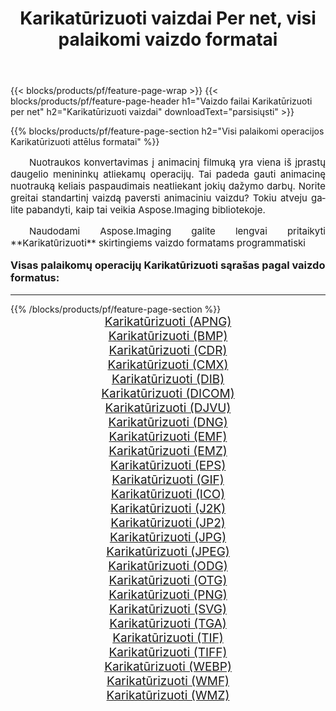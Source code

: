 ﻿---
title: Karikatūrizuoti vaizdai Per net, visi palaikomi vaizdo formatai 
weight: 3920
url: /lt/net/cartoonify/ 
lang: lt
langdirlevel: 2
locales: zh-hans,ja,it,ru,de,es,fr,nl,id,lt,pl,pt,vi,tr,ko,zh-hant,ar,hi,th,sv,cs,uk,he
description: Naudodami Aspose.Imaging galite lengvai sukurti Karikatūrizuoti vaizdus per net
---

{{< blocks/products/pf/feature-page-wrap >}}
{{< blocks/products/pf/feature-page-header h1="Vaizdo failai Karikatūrizuoti per net" h2="Karikatūrizuoti vaizdai" downloadText="parsisiųsti" >}}


{{% blocks/products/pf/feature-page-section  h2="Visi palaikomi operacijos Karikatūrizuoti attēlus formatai" %}}
<p align="justify" style="text-indent:2em;font-size:15px;">
Nuotraukos konvertavimas į animacinį filmuką yra viena iš įprastų daugelio menininkų atliekamų operacijų. Tai padeda gauti animacinę nuotrauką keliais paspaudimais neatliekant jokių dažymo darbų. Norite greitai standartinį vaizdą paversti animaciniu vaizdu? Tokiu atveju galite pabandyti, kaip tai veikia Aspose.Imaging bibliotekoje.
</p>
<p align="justify" style="text-indent:2em;font-size:15px;">
Naudodami Aspose.Imaging galite lengvai pritaikyti **Karikatūrizuoti** skirtingiems vaizdo formatams programmatiski
</p>
<h3 style="margin-top:16px;">
Visas palaikomų operacijų Karikatūrizuoti sąrašas pagal vaizdo formatus:
</h3>
<hr/>
{{% /blocks/products/pf/feature-page-section %}}
<div class="container-fluid productfamilypage bg-gray">
    <div class="convertypes bg-gray agp-content section">
        <div class="container">
		<div class="row other-converters" style="gap: 10px;font-size: 19px;text-align:center;">
		    <div class='col-md-3 other-converter remove-lp remove-rp'><a href="/imaging/lt/net/cartoonify/apng/" style="padding:15px;">Karikatūrizuoti (APNG)</a></div><div class='col-md-3 other-converter remove-lp remove-rp'><a href="/imaging/lt/net/cartoonify/bmp/" style="padding:15px;">Karikatūrizuoti (BMP)</a></div><div class='col-md-3 other-converter remove-lp remove-rp'><a href="/imaging/lt/net/cartoonify/cdr/" style="padding:15px;">Karikatūrizuoti (CDR)</a></div><div class='col-md-3 other-converter remove-lp remove-rp'><a href="/imaging/lt/net/cartoonify/cmx/" style="padding:15px;">Karikatūrizuoti (CMX)</a></div><div class='col-md-3 other-converter remove-lp remove-rp'><a href="/imaging/lt/net/cartoonify/dib/" style="padding:15px;">Karikatūrizuoti (DIB)</a></div><div class='col-md-3 other-converter remove-lp remove-rp'><a href="/imaging/lt/net/cartoonify/dicom/" style="padding:15px;">Karikatūrizuoti (DICOM)</a></div><div class='col-md-3 other-converter remove-lp remove-rp'><a href="/imaging/lt/net/cartoonify/djvu/" style="padding:15px;">Karikatūrizuoti (DJVU)</a></div><div class='col-md-3 other-converter remove-lp remove-rp'><a href="/imaging/lt/net/cartoonify/dng/" style="padding:15px;">Karikatūrizuoti (DNG)</a></div><div class='col-md-3 other-converter remove-lp remove-rp'><a href="/imaging/lt/net/cartoonify/emf/" style="padding:15px;">Karikatūrizuoti (EMF)</a></div><div class='col-md-3 other-converter remove-lp remove-rp'><a href="/imaging/lt/net/cartoonify/emz/" style="padding:15px;">Karikatūrizuoti (EMZ)</a></div><div class='col-md-3 other-converter remove-lp remove-rp'><a href="/imaging/lt/net/cartoonify/eps/" style="padding:15px;">Karikatūrizuoti (EPS)</a></div><div class='col-md-3 other-converter remove-lp remove-rp'><a href="/imaging/lt/net/cartoonify/gif/" style="padding:15px;">Karikatūrizuoti (GIF)</a></div><div class='col-md-3 other-converter remove-lp remove-rp'><a href="/imaging/lt/net/cartoonify/ico/" style="padding:15px;">Karikatūrizuoti (ICO)</a></div><div class='col-md-3 other-converter remove-lp remove-rp'><a href="/imaging/lt/net/cartoonify/j2k/" style="padding:15px;">Karikatūrizuoti (J2K)</a></div><div class='col-md-3 other-converter remove-lp remove-rp'><a href="/imaging/lt/net/cartoonify/jp2/" style="padding:15px;">Karikatūrizuoti (JP2)</a></div><div class='col-md-3 other-converter remove-lp remove-rp'><a href="/imaging/lt/net/cartoonify/jpg/" style="padding:15px;">Karikatūrizuoti (JPG)</a></div><div class='col-md-3 other-converter remove-lp remove-rp'><a href="/imaging/lt/net/cartoonify/jpeg/" style="padding:15px;">Karikatūrizuoti (JPEG)</a></div><div class='col-md-3 other-converter remove-lp remove-rp'><a href="/imaging/lt/net/cartoonify/odg/" style="padding:15px;">Karikatūrizuoti (ODG)</a></div><div class='col-md-3 other-converter remove-lp remove-rp'><a href="/imaging/lt/net/cartoonify/otg/" style="padding:15px;">Karikatūrizuoti (OTG)</a></div><div class='col-md-3 other-converter remove-lp remove-rp'><a href="/imaging/lt/net/cartoonify/png/" style="padding:15px;">Karikatūrizuoti (PNG)</a></div><div class='col-md-3 other-converter remove-lp remove-rp'><a href="/imaging/lt/net/cartoonify/svg/" style="padding:15px;">Karikatūrizuoti (SVG)</a></div><div class='col-md-3 other-converter remove-lp remove-rp'><a href="/imaging/lt/net/cartoonify/tga/" style="padding:15px;">Karikatūrizuoti (TGA)</a></div><div class='col-md-3 other-converter remove-lp remove-rp'><a href="/imaging/lt/net/cartoonify/tif/" style="padding:15px;">Karikatūrizuoti (TIF)</a></div><div class='col-md-3 other-converter remove-lp remove-rp'><a href="/imaging/lt/net/cartoonify/tiff/" style="padding:15px;">Karikatūrizuoti (TIFF)</a></div><div class='col-md-3 other-converter remove-lp remove-rp'><a href="/imaging/lt/net/cartoonify/webp/" style="padding:15px;">Karikatūrizuoti (WEBP)</a></div><div class='col-md-3 other-converter remove-lp remove-rp'><a href="/imaging/lt/net/cartoonify/wmf/" style="padding:15px;">Karikatūrizuoti (WMF)</a></div><div class='col-md-3 other-converter remove-lp remove-rp'><a href="/imaging/lt/net/cartoonify/wmz/" style="padding:15px;">Karikatūrizuoti (WMZ)</a></div>
                </div>
        </div>
    </div>
</div>
<br/>
